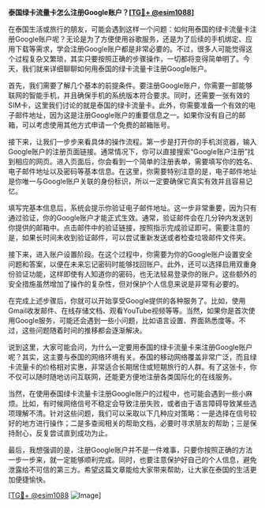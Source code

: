**泰国绿卡流量卡怎么注册Google账户？[[TG💪+ @esim1088](https://t.me/s/esim1088)]**

在泰国生活或旅行的朋友，可能会遇到这样一个问题：如何用泰国的绿卡流量卡注册Google账户呢？无论是为了方便使用谷歌服务，还是为了后续的手机绑定、应用下载等需求，学会注册Google账户都是非常必要的。不过，很多人可能觉得这个过程复杂又繁琐，其实只要按照正确的步骤操作，一切都将变得简单明了。今天，我们就来详细聊聊如何用泰国的绿卡流量卡注册Google账户。

首先，我们需要了解几个基本的前提条件。要注册Google账户，你需要一部能够联网的智能手机，并且确保手机的系统版本符合要求。同时，还需要一张有效的SIM卡，这里我们讨论的就是泰国的绿卡流量卡。此外，你需要准备一个有效的电子邮件地址，因为这是注册Google账户的重要信息之一。如果你没有自己的邮箱，可以考虑使用其他方式申请一个免费的邮箱账号。

接下来，让我们一步步来看具体的操作流程。第一步是打开你的手机浏览器，输入Google账户的注册页面链接。通常情况下，你可以直接搜索“Google账户注册”找到相应的网页。进入页面后，你会看到一个简单的注册表单，需要填写你的姓名、电子邮件地址以及密码等基本信息。在这里，你需要特别注意的是，电子邮件地址是你唯一与Google账户关联的身份标识，所以一定要确保它真实有效并且容易记忆。

填写完基本信息后，系统会提示你验证电子邮件地址。这一步非常重要，因为只有通过验证，你的Google账户才能正式生效。通常，验证邮件会在几分钟内发送到你提供的邮箱中。点击邮件中的验证链接，按照指示完成验证即可。需要注意的是，如果长时间未收到验证邮件，可以尝试重新发送或者检查垃圾邮件文件夹。

接下来，进入账户设置阶段。在这个过程中，你需要为你的Google账户设置安全问题和答案，以便在未来忘记密码时能够找回账户。此外，还可以选择启用双重身份验证功能，这样即使有人知道你的密码，也无法轻易登录你的账户。这些额外的安全措施虽然增加了操作的复杂性，但对保护个人信息来说是非常有必要的。

在完成上述步骤后，你就可以开始享受Google提供的各种服务了。比如，使用Gmail收发邮件、在线存储文档、观看YouTube视频等等。当然，如果你是首次使用Google服务，可能还会遇到一些小问题，比如语言设置、界面熟悉度等。不过，这些问题随着时间的推移都会逐渐解决。

说到这里，大家可能会问，为什么一定要用泰国的绿卡流量卡来注册Google账户呢？其实，这主要与泰国的网络环境有关。泰国的移动网络覆盖非常广泛，而且绿卡流量卡的价格相对实惠，非常适合长期居住或短期旅行的人群。有了这张卡，你不仅可以随时随地访问互联网，还能更方便地注册各类国际化的在线服务。

当然，在使用泰国绿卡流量卡注册Google账户的过程中，也可能会遇到一些小麻烦。比如，有时候网络信号不稳定会导致注册失败，或者由于语言障碍导致某些选项理解不清。针对这些问题，我们可以采取以下几种应对策略：一是选择在信号较好的地方进行操作；二是多查阅相关的帮助文档，必要时寻求朋友的帮助；三是保持耐心，反复尝试直到成功为止。

最后，我想强调的是，注册Google账户并不是一件难事，只要你按照正确的方法一步一步来，就一定能够顺利完成。同时，也要注意保护好自己的个人信息，避免泄露给不可信的第三方。希望这篇文章能给大家带来帮助，让大家在泰国的生活更加便捷愉快。

[[TG💪+ @esim1088](https://t.me/s/esim1088) ![Image](https://i.postimg.cc/4NQfJmqS/Snipaste-2025-05-13-00-14-12.png)]